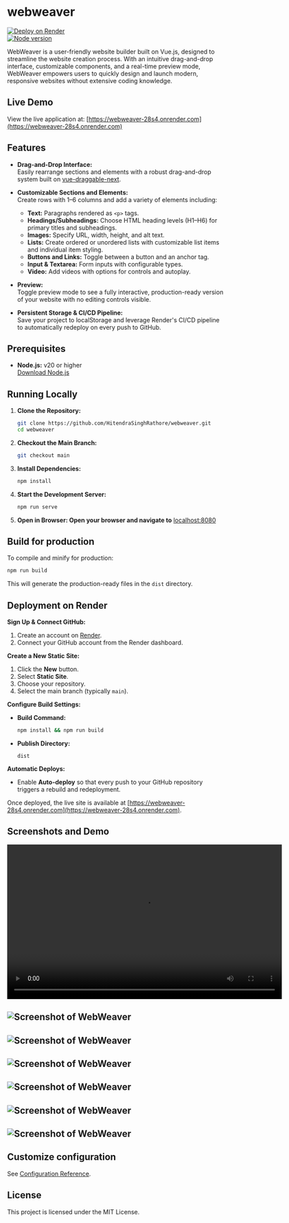 # webweaver
[![Deploy on Render](https://img.shields.io/badge/Deploy-Render-blue)](https://webweaver-28s4.onrender.com)  
[![Node version](https://img.shields.io/badge/Node->20-brightgreen)](https://nodejs.org/)

WebWeaver is a user-friendly website builder built on Vue.js, designed to streamline the website creation process. With an intuitive drag-and-drop interface, customizable components, and a real-time preview mode, WebWeaver empowers users to quickly design and launch modern, responsive websites without extensive coding knowledge.

## Live Demo

View the live application at: [https://webweaver-28s4.onrender.com](https://webweaver-28s4.onrender.com)

## Features

- **Drag-and-Drop Interface:**  
  Easily rearrange sections and elements with a robust drag-and-drop system built on [vue-draggable-next](https://www.npmjs.com/package/vue-draggable-next).

- **Customizable Sections and Elements:**  
  Create rows with 1–6 columns and add a variety of elements including:
  - **Text:** Paragraphs rendered as `<p>` tags.
  - **Headings/Subheadings:** Choose HTML heading levels (H1–H6) for primary titles and subheadings.
  - **Images:** Specify URL, width, height, and alt text.
  - **Lists:** Create ordered or unordered lists with customizable list items and individual item styling.
  - **Buttons and Links:** Toggle between a button and an anchor tag.
  - **Input & Textarea:** Form inputs with configurable types.
  - **Video:** Add videos with options for controls and autoplay.

- **Preview:**  
  Toggle preview mode to see a fully interactive, production-ready version of your website with no editing controls visible.

- **Persistent Storage & CI/CD Pipeline:**  
  Save your project to localStorage and leverage Render's CI/CD pipeline to automatically redeploy on every push to GitHub.

## Prerequisites

- **Node.js:** v20 or higher  
  [Download Node.js](https://nodejs.org/)

## Running Locally

1. **Clone the Repository:**
   ```bash
   git clone https://github.com/HitendraSinghRathore/webweaver.git
   cd webweaver
   ```
2. **Checkout the Main Branch:**
   ```bash
   git checkout main
   ```
3. **Install Dependencies:**
   ```bash
   npm install
   ```
4. **Start the Development Server:**
   ```bash
   npm run serve
   ```
5. **Open in Browser: Open your browser and navigate to** [localhost:8080](http://localhost:8080)

## Build for production

To compile and minify for production:
```bash
npm run build
```
This will generate the production-ready files in the `dist` directory.

## Deployment on Render

**Sign Up & Connect GitHub:**

1.  Create an account on [Render](https://render.com/).
2.  Connect your GitHub account from the Render dashboard.

**Create a New Static Site:**

1.  Click the **New** button.
2.  Select **Static Site**.
3.  Choose your repository.
4.  Select the main branch (typically `main`).

**Configure Build Settings:**

* **Build Command:**
    ```bash
    npm install && npm run build
    ```
* **Publish Directory:**
    ```
    dist
    ```

**Automatic Deploys:**

* Enable **Auto-deploy** so that every push to your GitHub repository triggers a rebuild and redeployment.

Once deployed, the live site is available at [https://webweaver-28s4.onrender.com](https://webweaver-28s4.onrender.com).

## Screenshots and Demo

<video src="https://github.com/HitendraSinghRathore/webweaver/blob/main/src/assets/demo.mp4" width="640" height="360" controls>
  Your browser does not support the video tag.
</video>

![Screenshot of WebWeaver](https://github.com/HitendraSinghRathore/webweaver/blob/main/src/assets/image1.png)
---
![Screenshot of WebWeaver](https://github.com/HitendraSinghRathore/webweaver/blob/main/src/assets/image2.png)
---
![Screenshot of WebWeaver](https://github.com/HitendraSinghRathore/webweaver/blob/main/src/assets/image3.png)
---
![Screenshot of WebWeaver](https://github.com/HitendraSinghRathore/webweaver/blob/main/src/assets/image4.png)
---
![Screenshot of WebWeaver](https://github.com/HitendraSinghRathore/webweaver/blob/main/src/assets/image5.png)
---
![Screenshot of WebWeaver](https://github.com/HitendraSinghRathore/webweaver/blob/main/src/assets/image6.png)
---


## Customize configuration
See [Configuration Reference](https://cli.vuejs.org/config/).

## License
This project is licensed under the MIT License.

